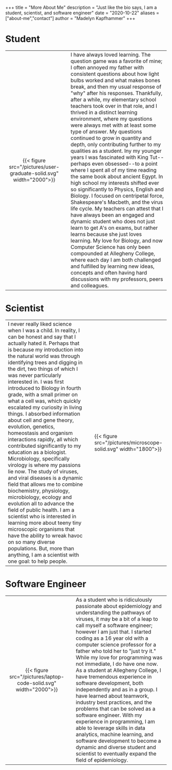 +++
title = "More About Me"
description = "Just like the bio says, I am a student, scientist, and software engineer"
date = "2020-10-22"
aliases = ["about-me","contact"]
author = "Madelyn Kapfhammer"
+++

# Student
||||
|:------:|--------| ----|
| {{< figure src="/pictures/user-graduate-solid.svg" width="2000">}} |       | I have always loved learning. The question game was a favorite of mine; I often annoyed my father with consistent questions about how light bulbs worked and what makes bones break, and then my usual response of "why" after his responses. Thankfully, after a while, my elementary school teachers took over in that role, and I thrived in a distinct learning environment, where my questions were always met with at least some type of answer. My questions continued to grow in quantity and depth, only contributing further to my qualities as a student. Iny my younger years I was fascinated with King Tut--perhaps even obsessed--to a point where I spent all of my time reading the same book about ancient Egypt. In high school my interests shifted ever so significantly to Physics, English and Biology. I focused on centripetal force, Shakespeare's Macbeth, and the virus life cycle. My teachers can attest that I have always been an engaged and dynamic student who does not just learn to get A's on exams, but rather learns because she just loves learning. My love for Biology, and now Computer Science has only been compounded at Allegheny College, where each day I am both challenged and fulfilled by learning new ideas, concepts and often having hard discussions with my professors, peers and colleagues. |

# Scientist

||||
|------|--------| ----|
| I never really liked science when I was a child. In reality, I can be honest and say that I actually hated it. Perhaps that is because my introduction into the natural world was through identifying trees and digging in the dirt, two things of which I was never particularly interested in. I was first introduced to Biology in fourth grade, with a small primer on what a cell was, which quickly escalated my curiosity in living things. I absorbed information about cell and gene theory, evolution, genetics, homeostasis and organism interactions rapidly, all which contributed significantly to my education as a biologist. Microbiology, specifically virology is where my passions lie now. The study of viruses, and viral diseases is a dynamic field that allows me to combine biochemistry, physiology, microbiology, ecology and evolution all to advance the field of public health. I am a scientist who is interested in learning more about teeny tiny microscopic organisms that have the ability to wreak havoc on so many diverse populations. But, more than anything, I am a scientist with one goal: to help people. |    | {{< figure src="/pictures/microscope-solid.svg" width="1800">}} |

# Software Engineer

||||
|:------:|--------| ----|
| {{< figure src="/pictures/laptop-code-solid.svg" width="2000">}} |       | As a student who is ridiculously passionate about epidemiology and understanding the pathways of viruses, it may be a bit of a leap to call myself a software engineer; however I am just that. I started coding as a 16 year old with a computer science professor for a father who told her to "just try it." While my love for programming was not immediate, I do have one now. As a student at Allegheny College, I have tremendous experience in software development, both independently and as in a group. I have learned about teamwork, industry best practices, and the problems that can be solved as a software engineer. With my experience in programming, I am able to leverage skills in data analytics, machine learning, and software development to become a dynamic and diverse student and scientist to eventually expand the field of epidemiology. |
